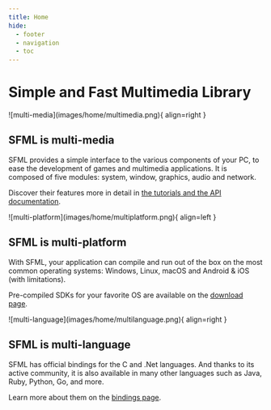 ```yaml
---
title: Home
hide:
  - footer
  - navigation
  - toc
---
```


# Simple and Fast Multimedia Library

<div markdown="1" class="section">
![multi-media](images/home/multimedia.png){ align=right }

## SFML is multi-media

SFML provides a simple interface to the various components of your PC, to ease the development of games and multimedia applications. It is composed of five modules: system, window, graphics, audio and network.

Discover their features more in detail in [the tutorials and the API documentation](learn/index.md "Go to the tutorials and documentation page").
</div>

<div markdown="1" class="section">
![multi-platform](images/home/multiplatform.png){ align=left }

## SFML is multi-platform

With SFML, your application can compile and run out of the box on the most common operating systems: Windows, Linux, macOS and Android & iOS (with limitations).

Pre-compiled SDKs for your favorite OS are available on the [download page](download/index.md "Go to the download page").
</div>

<div markdown="1" class="section">
![multi-language](images/home/multilanguage.png){ align=right }

## SFML is multi-language

SFML has official bindings for the C and .Net languages. And thanks to its active community, it is also available in many other languages such as Java, Ruby, Python, Go, and more.

Learn more about them on the [bindings page](download/bindings.md "Go to the bindings page").
</div>